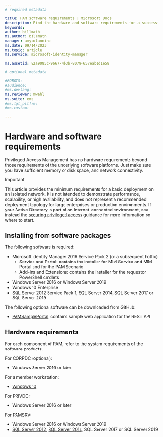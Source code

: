 ```yaml
---
# required metadata

title: PAM software requirements | Microsoft Docs
description: Find the hardware and software requirements for a successful deployment of Privileged Access Management
keywords:
author: billmath
ms.author: billmath
manager: amycolannino
ms.date: 09/14/2023
ms.topic: article
ms.service: microsoft-identity-manager

ms.assetid: 82a9085c-9667-4b3b-8079-657eab1d1e58

# optional metadata

#ROBOTS:
#audience:
#ms.devlang:
ms.reviewer: mwahl
ms.suite: ems
#ms.tgt_pltfrm:
#ms.custom:

---
```

# Hardware and software requirements

Privileged Access Management has no hardware requirements beyond those requirements of the underlying software platforms. Just make sure you have sufficient memory or disk space, and network connectivity.

> [!IMPORTANT]
> This article provides the minimum requirements for a basic deployment on an isolated network. It is not intended to demonstrate performance, scalability, or high availability, and does not represent a recommended deployment topology for large enterprises or production environments.  If your Active Directory is part of an Internet-connected environment, see instead the [securing privileged access](/security/compass/overview) guidance for more information on where to start.

## Installing from software packages

The following software is required:

- Microsoft Identity Manager 2016 Service Pack 2 (or a subsequent hotfix)
  - Service and Portal: contains the installer for MIM Service and MIM Portal and for the PAM Scenario
  - Add-ins and Extensions: contains the installer for the requestor PowerShell cmdlets
- Windows Server 2016 or Windows Server 2019
- Windows 10 Enterprise
- SQL Server 2012 Service Pack 1, SQL Server 2014, SQL Server 2017 or SQL Server 2019

The following optional software can be downloaded from GitHub:

- [PAMSamplePortal](https://github.com/Azure/identity-management-samples): contains sample web application for the REST API

## Hardware requirements

For each component of PAM, refer to the system requirements of the software products.

For CORPDC (optional):

- Windows Server 2016 or later

For a member workstation:

- [Windows 10](https://technet.microsoft.com/windows/dn798752.aspx)

For PRIVDC:

- Windows Server 2016 or later

For PAMSRV:

- Windows Server 2016 or Windows Server 2019
- [SQL Server 2012](https://msdn.microsoft.com/library/ms143506(sql.110).aspx), [SQL Server 2014](https://msdn.microsoft.com/library/ms143506(v=sql.120).aspx), SQL Server 2017 or SQL Server 2019
